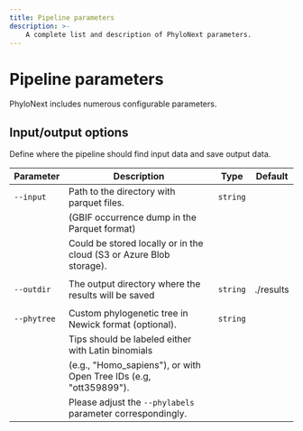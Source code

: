 ```yaml
---
title: Pipeline parameters
description: >-
    A complete list and description of PhyloNext parameters.
---
```


# Pipeline parameters

PhyloNext includes numerous configurable parameters.  
## Input/output options

Define where the pipeline should find input data and save output data.

| Parameter   | Description                                                          | Type     | Default   |
| ----------- | -------------------------------------------------------------------- | -------- | --------- |
| `--input`   | Path to the directory with parquet files.                            | `string` |           |
|             | (GBIF occurrence dump in the Parquet format)                         |          |           |
|             | Could be stored locally or in the cloud (S3 or Azure Blob storage).  |          |           |
|             |                                                                      |          |           |
| `--outdir`  | The output directory where the results will be saved                 | `string` | ./results |
|             |                                                                      |          |           |
| `--phytree` | Custom phylogenetic tree in Newick format (optional).                | `string` |           |
|             | Tips should be labeled either with Latin binomials                   |          |           |
|             | (e.g., "Homo_sapiens"), or with Open Tree IDs (e.g, "ott359899").    |          |           |
|             | Please adjust the `--phylabels` parameter correspondingly.           |          |           |


